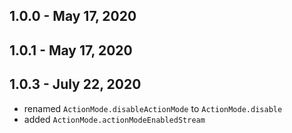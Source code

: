 ## 1.0.0 - May 17, 2020

## 1.0.1 - May 17, 2020

## 1.0.3 - July 22, 2020
- renamed `ActionMode.disableActionMode` to `ActionMode.disable`
- added `ActionMode.actionModeEnabledStream` 
